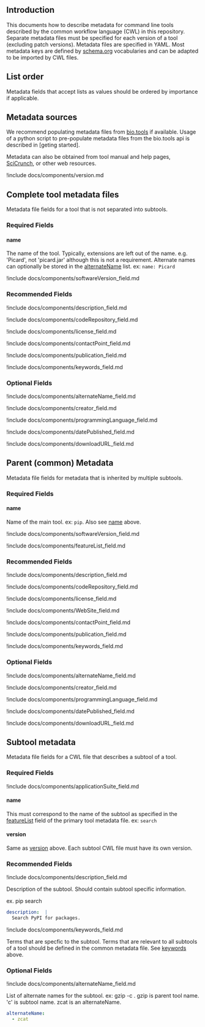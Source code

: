 ## Introduction

This documents how to describe metadata for command line tools described by the common workflow language (CWL) in this repository. 
Separate metadata files must be specified for each version of a tool (excluding patch versions). Metadata files are
specified in YAML. Most metadata keys are defined by [schema.org](https://schema.org/) vocabularies and can be adapted to be 
imported by CWL files.

## List order

Metadata fields that accept lists as values should be ordered by importance if applicable. 

## Metadata sources

We recommend populating metadata files from [bio.tools](https://bio.tools/) if available. Usage of a python script to pre-populate 
metadata files from the bio.tools api is described in [geting started].

Metadata can also be obtained from tool manual and help pages, [SciCrunch](https://scicrunch.org/), or other web resources.

!include docs/components/version.md

## <a name="complete"><a/>Complete tool metadata files

Metadata file fields for a tool that is not separated into subtools.

### Required Fields

#### <a name="name1"><a/>name

The name of the tool. Typically, extensions are left out of the name. e.g. 'Picard', not 'picard.jar' although this is
not a requirement. Alternate names can optionally be stored in the [alternateName](#alternatename) list. 
ex: `name: Picard`

!include docs/components/softwareVersion_field.md


### Recommended Fields

!include docs/components/description_field.md

!include docs/components/codeRepository_field.md

!include docs/components/license_field.md

!include docs/components/contactPoint_field.md

!include docs/components/publication_field.md

!include docs/components/keywords_field.md


### Optional Fields

!include docs/components/alternateName_field.md

!include docs/components/creator_field.md

!include docs/components/programmingLanguage_field.md

!include docs/components/datePublished_field.md

!include docs/components/downloadURL_field.md


## <a name="parent"><a/>Parent (common) Metadata

Metadata file fields for metadata that is inherited by multiple subtools.

### Required Fields

#### name

Name of the main tool. ex: `pip`. Also see [name](#name1) above.

!include docs/components/softwareVersion_field.md

!include docs/components/featureList_field.md


### Recommended Fields

!include docs/components/description_field.md

!include docs/components/codeRepository_field.md

!include docs/components/license_field.md

!include docs/components/WebSite_field.md

!include docs/components/contactPoint_field.md

!include docs/components/publication_field.md

!include docs/components/keywords_field.md


### Optional Fields

!include docs/components/alternateName_field.md

!include docs/components/creator_field.md

!include docs/components/programmingLanguage_field.md

!include docs/components/datePublished_field.md

!include docs/components/downloadURL_field.md


## <a name="subtools"><a/>Subtool metadata

Metadata file fields for a CWL file that describes a subtool of a tool.

### Required Fields

!include docs/components/applicationSuite_field.md

#### name

This must correspond to the name of the subtool as specified in the [featureList](#featurelist) field of the primary tool metadata file.
ex: `search`

#### version

Same as [version](#version1) above. Each subtool CWL file
must have its own version.

### Recommended Fields

!include docs/components/description_field.md

Description of the subtool. Should contain subtool specific information.

ex. pip search

```yaml
description:  |
  Search PyPI for packages.
```

!include docs/components/keywords_field.md

Terms that are specfic to the subtool. 
Terms that are relevant to all subtools of a tool should be defined in the common metadata file.
See [keywords](#keywords) above.

### Optional Fields

!include docs/components/alternateName_field.md

List of alternate names for the subtool. 
ex: gzip -c . gzip is parent tool name. 'c' is subtool name. zcat is an alternateName.

```yaml
alternateName:
  - zcat
```
